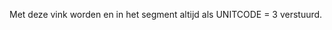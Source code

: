 Met deze vink worden <MinimumQuantity> en <MaximumQuantity> in het <Price> segment altijd als UNITCODE = 3 verstuurd.
